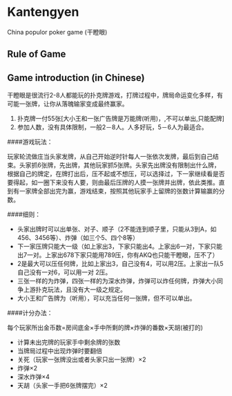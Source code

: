 Kantengyen
==========

China populor poker game (干瞪眼)

## Rule of Game

## Game introduction (in Chinese)

干瞪眼是很流行2-8人都能玩的扑克牌游戏，打牌过程中，牌局命运变化多样，有可能一张牌，让你从落魄输家变成最终赢家。

1. 扑克牌一付55张[大小王和一张广告牌是万能牌(听用)，,不可以单出,只能配牌]
2. 参加人数，没有具体限制，一般2－8人。人多好玩，5－6人为最适合。

####游戏玩法：

玩家轮流做庄当头家发牌，从自己开始逆时针每人一张依次发牌，最后到自己结束。头家抓6张牌，先出牌，其他玩家抓5张牌。头家先出牌没有限制出什么牌，根据自己的牌定，在牌打出后，压不起或不想压，可以选择过，下一家继续看是否要得起，如一圈下来没有人要，则由最后压牌的人摸一张牌并出牌，依此类推。直到有一家牌全部出完为赢，游戏结束，按照其他玩家手上留牌的张数计算输赢的分数。

####细则：

* 头家出牌时可以出单张、对子、顺子（2不能连到顺子里，只能从3到A，如456、3456等）、炸弹（如三个5、四个8等）
* 下一家压牌只能大一级（如上家出3，下家只能出4。上家出6一对，下家只能出7一对。上家出678下家只能用789压，你有AKQ也只能干瞪眼，压不了）
* 2是最大可以压任何牌，比如上家出3，自己没有4，可以用2压。上家出一队5自己没有一对6，可以用一对 2压。
* 三张一样的为炸弹，四张一样的为深水炸弹，炸弹可以炸任何牌，炸弹大小同争上游扑克玩法，且没有大一级之规定。
* 大小王和广告牌为（听用），可以充当任何一张牌，但不可以单出。

####计分办法：

每个玩家所出金币数=房间底金×手中所剩的牌×炸弹的番数×天胡(被打的)

* 计算未出完牌的玩家手中剩余牌的张数
* 当牌局过程中出现炸弹时要翻倍
* 关死（玩家一张牌没出或者头家只出一张牌）×2
* 炸弹×2
* 深水炸弹×4
* 天胡（头家一手把6张牌摆完）×2
